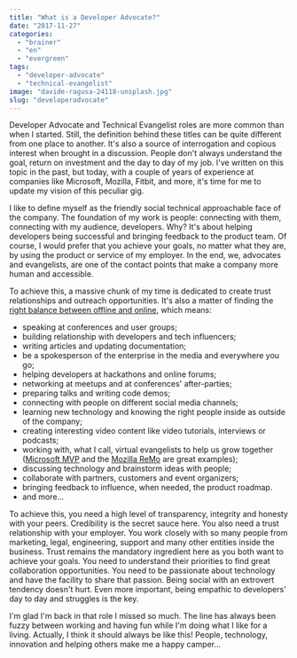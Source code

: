 ```yaml
---
title: "What is a Developer Advocate?"
date: "2017-11-27"
categories: 
  - "brainer"
  - "en"
  - "evergreen"
tags: 
  - "developer-advocate"
  - "technical-evangelist"
image: "davide-ragusa-24118-unsplash.jpg"
slug: "developeradvocate"
---
```


Developer Advocate and Technical Evangelist roles are more common than when I started. Still, the definition behind these titles can be quite different from one place to another. It's also a source of interrogation and copious interest when brought in a discussion. People don't always understand the goal, return on investment and the day to day of my job. I've written on this topic in the past, but today, with a couple of years of experience at companies like Microsoft, Mozilla, Fitbit, and more, it's time for me to update my vision of this peculiar gig.

I like to define myself as the friendly social technical approachable face of the company. The foundation of my work is people: connecting with them, connecting with my audience, developers. Why? It's about helping developers being successful and bringing feedback to the product team. Of course, I would prefer that you achieve your goals, no matter what they are, by using the product or service of my employer. In the end, we, advocates and evangelists, are one of the contact points that make a company more human and accessible.

To achieve this, a massive chunk of my time is dedicated to create trust relationships and outreach opportunities. It's also a matter of finding the [right balance between offline and online](http://fred.dev/online-is-good-offline-is-the-secret-sauce/), which means:

- speaking at conferences and user groups;
- building relationship with developers and tech influencers;
- writing articles and updating documentation;
- be a spokesperson of the enterprise in the media and everywhere you go;
- helping developers at hackathons and online forums;
- networking at meetups and at conferences' after-parties;
- preparing talks and writing code demos;
- connecting with people on different social media channels;
- learning new technology and knowing the right people inside as outside of the company;
- creating interesting video content like video tutorials, interviews or podcasts;
- working with, what I call, virtual evangelists to help us grow together ([Microsoft MVP](https://mvp.microsoft.com/) and the [Mozilla ReMo](https://reps.mozilla.org/) are great examples);
- discussing technology and brainstorm ideas with people;
- collaborate with partners, customers and event organizers;
- bringing feedback to influence, when needed, the product roadmap.
- and more...

To achieve this, you need a high level of transparency, integrity and honesty with your peers. Credibility is the secret sauce here. You also need a trust relationship with your employer. You work closely with so many people from marketing, legal, engineering, support and many other entities inside the business. Trust remains the mandatory ingredient here as you both want to achieve your goals. You need to understand their priorities to find great collaboration opportunities. You need to be passionate about technology and have the facility to share that passion. Being social with an extrovert tendency doesn't hurt. Even more important, being empathic to developers' day to day and struggles is the key.

I'm glad I'm back in that role I missed so much. The line has always been fuzzy between working and having fun while I'm doing what I like for a living. Actually, I think it should always be like this! People, technology, innovation and helping others make me a happy camper...
